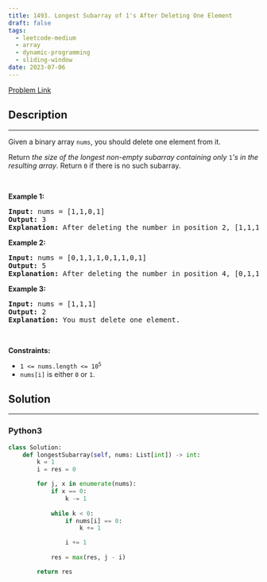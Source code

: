 ```yaml
---
title: 1493. Longest Subarray of 1's After Deleting One Element
draft: false
tags: 
  - leetcode-medium
  - array
  - dynamic-programming
  - sliding-window
date: 2023-07-06
---
```


[Problem Link](https://leetcode.com/problems/longest-subarray-of-1s-after-deleting-one-element/)

## Description

---
<p>Given a binary array <code>nums</code>, you should delete one element from it.</p>

<p>Return <em>the size of the longest non-empty subarray containing only </em><code>1</code><em>&#39;s in the resulting array</em>. Return <code>0</code> if there is no such subarray.</p>

<p>&nbsp;</p>
<p><strong class="example">Example 1:</strong></p>

<pre>
<strong>Input:</strong> nums = [1,1,0,1]
<strong>Output:</strong> 3
<strong>Explanation:</strong> After deleting the number in position 2, [1,1,1] contains 3 numbers with value of 1&#39;s.
</pre>

<p><strong class="example">Example 2:</strong></p>

<pre>
<strong>Input:</strong> nums = [0,1,1,1,0,1,1,0,1]
<strong>Output:</strong> 5
<strong>Explanation:</strong> After deleting the number in position 4, [0,1,1,1,1,1,0,1] longest subarray with value of 1&#39;s is [1,1,1,1,1].
</pre>

<p><strong class="example">Example 3:</strong></p>

<pre>
<strong>Input:</strong> nums = [1,1,1]
<strong>Output:</strong> 2
<strong>Explanation:</strong> You must delete one element.
</pre>

<p>&nbsp;</p>
<p><strong>Constraints:</strong></p>

<ul>
	<li><code>1 &lt;= nums.length &lt;= 10<sup>5</sup></code></li>
	<li><code>nums[i]</code> is either <code>0</code> or <code>1</code>.</li>
</ul>


## Solution

---
### Python3
``` py title='longest-subarray-of-1s-after-deleting-one-element'
class Solution:
    def longestSubarray(self, nums: List[int]) -> int:
        k = 1
        i = res = 0

        for j, x in enumerate(nums):
            if x == 0:
                k -= 1
            
            while k < 0:
                if nums[i] == 0:
                    k += 1

                i += 1
            
            res = max(res, j - i)

        return res
```

